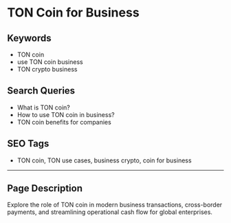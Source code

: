 # TON Coin for Business

## Keywords
- TON coin
- use TON coin business
- TON crypto business

## Search Queries
- What is TON coin?
- How to use TON coin in business?
- TON coin benefits for companies

## SEO Tags
- TON coin, TON use cases, business crypto, coin for business

---

## Page Description
Explore the role of TON coin in modern business transactions, cross-border payments, and streamlining operational cash flow for global enterprises.